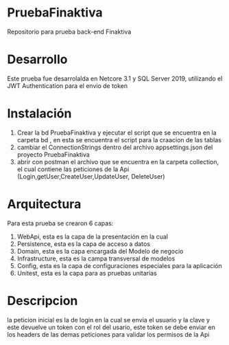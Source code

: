 # PruebaFinaktiva
Repositorio para prueba back-end Finaktiva

# Desarrollo 
Este prueba fue desarrolalda en Netcore 3.1 y SQL Server 2019, utilizando el JWT Authentication para el envio de token

# Instalación
1) Crear la bd PruebaFinaktiva y ejecutar el script que se encuentra en la  carpeta bd , en esta se encuentra el script para la craacion de las tablas
2) cambiar el ConnectionStrings dentro del archivo appsettings.json del proyecto PruebaFinaktiva
3) abrir con postman el archivo que se encuentra en la carpeta collection, el cual contiene las peticiones de la Api (Login,getUser,CreateUser,UpdateUser, DeleteUser)

# Arquitectura  
Para esta prueba se crearon 6 capas:
1)	WebApi, esta es la capa de la presentación en la cual 
2)	Persistence, esta es la capa de acceso a datos 
3)	Domain, esta es la capa encargada del Modelo de negocio
4)	Infrastructure, esta es la campa transversal de modelos
5)	Config, esta es la capa de configuraciones especiales para la aplicación 
6)	Unitest, esta es la capa para as pruebas unitarias 


# Descripcion 
la peticion inicial es la de login en la cual se envia el usuario y la clave y este devuelve un token con el rol del usario, este token se debe enviar en los headers de las demas peticiones  para validar  los permisos de la Api

